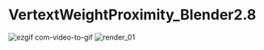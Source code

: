 # VertextWeightProximity_Blender2.8
![ezgif com-video-to-gif](https://user-images.githubusercontent.com/44266051/49854594-d455e480-fe14-11e8-9ee7-092294cc3e30.gif)
![render_01](https://user-images.githubusercontent.com/44266051/49887418-7520c000-fe66-11e8-8b41-cce04a1ab0cc.png)
